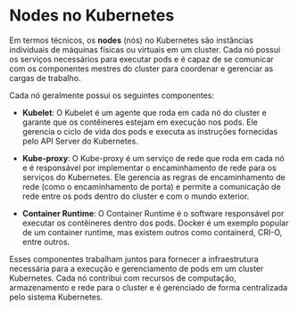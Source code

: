 # Nodes no Kubernetes

Em termos técnicos, os **nodes** (nós) no Kubernetes são instâncias individuais de máquinas físicas ou virtuais em um cluster. Cada nó possui os serviços necessários para executar pods e é capaz de se comunicar com os componentes mestres do cluster para coordenar e gerenciar as cargas de trabalho.

Cada nó geralmente possui os seguintes componentes:

- **Kubelet**: O Kubelet é um agente que roda em cada nó do cluster e garante que os contêineres estejam em execução nos pods. Ele gerencia o ciclo de vida dos pods e executa as instruções fornecidas pelo API Server do Kubernetes.

- **Kube-proxy**: O Kube-proxy é um serviço de rede que roda em cada nó e é responsável por implementar o encaminhamento de rede para os serviços do Kubernetes. Ele gerencia as regras de encaminhamento de rede (como o encaminhamento de porta) e permite a comunicação de rede entre os pods dentro do cluster e com o mundo exterior.

- **Container Runtime**: O Container Runtime é o software responsável por executar os contêineres dentro dos pods. Docker é um exemplo popular de um container runtime, mas existem outros como containerd, CRI-O, entre outros.

Esses componentes trabalham juntos para fornecer a infraestrutura necessária para a execução e gerenciamento de pods em um cluster Kubernetes. Cada nó contribui com recursos de computação, armazenamento e rede para o cluster e é gerenciado de forma centralizada pelo sistema Kubernetes.
